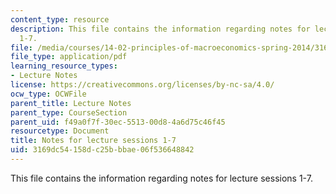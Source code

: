 ```yaml
---
content_type: resource
description: This file contains the information regarding notes for lecture sessions
  1-7.
file: /media/courses/14-02-principles-of-macroeconomics-spring-2014/3169dc54158dc25bbbae06f536648842_MIT14_02S14_LecNotes1-7.pdf
file_type: application/pdf
learning_resource_types:
- Lecture Notes
license: https://creativecommons.org/licenses/by-nc-sa/4.0/
ocw_type: OCWFile
parent_title: Lecture Notes
parent_type: CourseSection
parent_uid: f49a0f7f-30ec-5513-00d8-4a6d75c46f45
resourcetype: Document
title: Notes for lecture sessions 1-7
uid: 3169dc54-158d-c25b-bbae-06f536648842
---
```

This file contains the information regarding notes for lecture sessions 1-7.